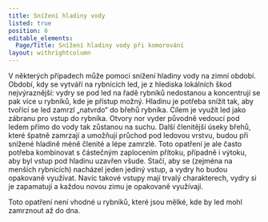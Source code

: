 ```yaml
---
title: Snížení hladiny vody
listed: true
position: 6
editable_elements:
  Page/Title: Snížení hladiny vody při komorování
layout: withrightcolumn
---
```

V některých případech může pomoci snížení hladiny vody na zimní období.
Období, kdy se vytváří na rybnících led, je z hlediska lokálních škod
nejvýraznější: vydry se pod led na řadě rybníků nedostanou a koncentrují
se pak více u rybníků, kde je přístup možný. Hladinu je potřeba snížit
tak, aby tvořící se led zamrzl „natvrdo“ do břehů rybníka. Cílem je
využít led jako zábranu pro vstup do rybníka. Otvory nor vyder původně
vedoucí pod ledem přímo do vody tak zůstanou na suchu. Další členitější
úseky břehů, které špatně zamrzají a umožňují průchod pod ledovou
vrstvu, budou při snížené hladině méně členité a lépe zamrzlé. Toto
opatření je ale často potřeba kombinovat s částečným zaplocením přítoku,
případně i výtoku, aby byl vstup pod hladinu uzavřen všude. Stačí, aby
se (zejména na menších rybnících) nacházel jeden jediný vstup, a vydry
ho budou opakovaně využívat. Navíc takové vstupy mají trvalý
charakterech, vydry si je zapamatují a každou novou zimu je opakovaně
využívají.

Toto opatření není vhodné u rybníků, které jsou mělké, kde by led mohl
zamrznout až do dna.
